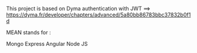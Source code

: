 This project is based on Dyma authentication with JWT ==> https://dyma.fr/developer/chapters/advanced/5a80bb86783bbc37832b0f1d


MEAN stands for :

Mongo
Express
Angular
Node JS
